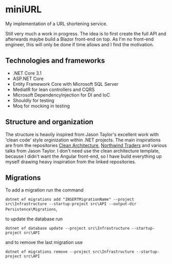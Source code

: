 # miniURL

My implementation of a URL shortening service.

Still very much a work in progress. The idea is to first create the full API and afterwards maybe build a Blazor front-end on top. As I'm no front-end engineer, this will only be done if time allows and I find the motivation.

## Technologies and frameworks

* .NET Core 3.1
* ASP.NET Core
* Entity Framework Core with Microsoft SQL Server
* MediatR for lean controllers and CQRS
* Microsoft DependencyInjection for DI and IoC
* Shouldly for testing
* Moq for mocking in testing

## Structure and organization

The structure is heavily inspired from Jason Taylor's excellent work with 'clean code' style orginization within .NET projects. The main inspirations are from the repositories [Clean Architecture](https://github.com/jasontaylordev/CleanArchitecture), [Northwind Traders](https://github.com/jasontaylordev/NorthwindTraders) and various talks from Jason Taylor. I don't need use the clean architecture template, because I didn't want the Angular front-end, so I have build everything up myself drawing heavy inspiration from the linked repositories.

## Migrations

To add a migration run the command

`dotnet ef migrations add "INSERTMigrationName" --project src\Infrastructure --startup-project src\API --output-dir Persistence\Migrations`,

to update the database run

`dotnet ef database update --project src\Infrastructure --startup-project src\API`

and to remove the last migration use

`dotnet ef migrations remove --project src\Infrastructure --startup-project src\API`
